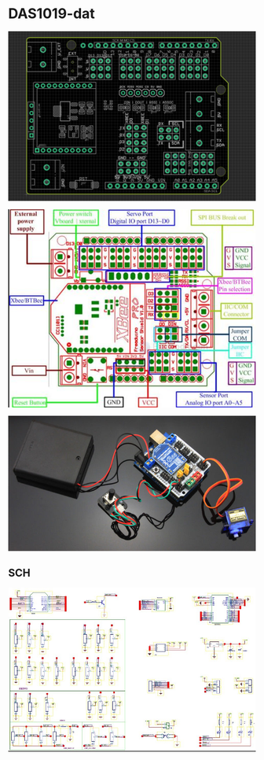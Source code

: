 
# DAS1019-dat

![](2024-01-13-12-15-07.png)

![](2024-01-13-12-15-52.png)

![](2024-01-13-12-16-20.png)

## SCH 

![](2024-01-13-12-16-40.png)